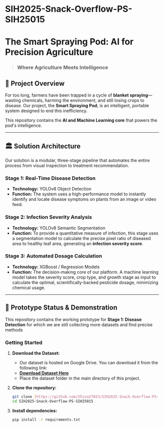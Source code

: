 # SIH2025-Snack-Overflow-PS-SIH25015
# The Smart Spraying Pod: AI for Precision Agriculture

> ### Where Agriculture Meets Intelligence

## 🌱 Project Overview

For too long, farmers have been trapped in a cycle of **blanket spraying**—wasting chemicals, harming the environment, and still losing crops to disease. Our project, the **Smart Spraying Pod**, is an intelligent, portable system designed to end this inefficiency.

This repository contains the **AI and Machine Learning core** that powers the pod's intelligence.



---
## 🏛️ Solution Architecture

Our solution is a modular, three-stage pipeline that automates the entire process from visual inspection to treatment recommendation.

### **Stage 1: Real-Time Disease Detection**
-   **Technology:** YOLOv8 Object Detection
-   **Function:** The system uses a high-performance model to instantly identify and locate disease symptoms on plants from an image or video feed.

### **Stage 2: Infection Severity Analysis**
-   **Technology:** YOLOv8 Semantic Segmentation
-   **Function:** To provide a quantitative measure of infection, this stage uses a segmentation model to calculate the precise pixel ratio of diseased area to healthy leaf area, generating an **infection severity score**.

### **Stage 3: Automated Dosage Calculation**
-   **Technology:** XGBoost / Regression Models
-   **Function:** The decision-making core of our platform. A machine learning model takes the severity score, crop type, and growth stage as input to calculate the optimal, scientifically-backed pesticide dosage, minimizing chemical usage.

---
## 🚀 Prototype Status & Demonstration

This repository contains the working prototype for **Stage 1: Disease Detection** for which we are still collecting more datasets and find precise methods 

### **Getting Started**

1.  **Download the Dataset:**
    -   Our dataset is hosted on Google Drive. You can download it from the following link:
    -   [**Download Dataset Here**](https://drive.google.com/drive/folders/1BogtnOm1ljRBWuJqJ32nC4DsVWYyDwSn?usp=sharing)
    -   Place the dataset folder in the main directory of this project.

2.  **Clone the repository:**
    ```bash
    git clone [https://github.com/Shiva27653/SIH2025-Snack-Overflow-PS-SIH25015.git](https://github.com/Shiva27653/SIH2025-Snack-Overflow-PS-SIH25015.git)
    cd SIH2025-Snack-Overflow-PS-SIH25015
    ```
3.  **Install dependencies:**
    ```bash
    pip install -r requirements.txt
    ```

